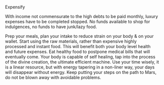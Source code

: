 Expensify

With income not commensurate to the high debts to be paid monthly,
luxury expenses have to be completed stopped. No funds available to shop for indulgences, no funds to have junk/lazy food.

Prep your meals, plan your intake to reduce strain on your body & on your wallet. Start using the raw materials, rather than expensive highly processed and instant food. This will benefit both your body level health and future expenses. Eat healthy food to postpone medical bills that will eventually come. Your body is capable of self healing, tap into the process of the divine creation, the ultimate efficient machine. Use your time wisely, it is a linear resource, but with energy tapering in a non-liner way, your days will disappear without energy. Keep putting your steps on the path to Mars, do not be blown away with avoidable problems.
